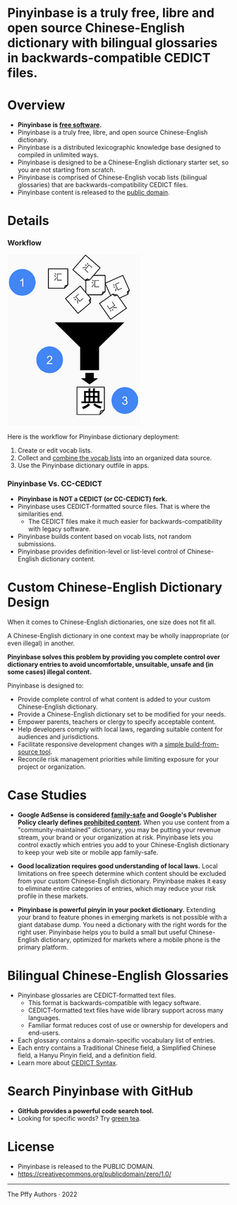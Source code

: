# Pinyinbase is a truly free, libre and open source Chinese-English dictionary with bilingual glossaries in backwards-compatible CEDICT files.

# Overview

  + **Pinyinbase is [free software][web_gnufree].**
  + Pinyinbase is a truly free, libre, and open source Chinese-English dictionary.
  + Pinyinbase is a distributed lexicographic knowledge base designed to compiled in unlimited ways.
  + Pinyinbase is designed to be a Chinese-English dictionary starter set, so you are not starting from scratch.
  + Pinyinbase is comprised of Chinese-English vocab lists (bilingual glossaries) that are backwards-compatibility CEDICT files.
  + Pinyinbase content is released to the [public domain][web_cczero].


# Details


### Workflow

![fmo][img_pb_steps]

Here is the workflow for Pinyinbase dictionary deployment:

  1. Create or edit vocab lists.
  2. Collect and [combine the vocab lists][gh_pbjkit] into an organized data source.
  3. Use the Pinyinbase dictionary outfile in apps.


### Pinyinbase Vs. CC-CEDICT

  + **Pinyinbase is NOT a CEDICT (or CC-CEDICT) fork.**
  + Pinyinbase uses CEDICT-formatted source files. That is where the similarities end.
    + The CEDICT files make it much easier for backwards-compatibility with legacy software.
  + Pinyinbase builds content based on vocab lists, not random submissions.
  + Pinyinbase provides definition-level or list-level control of Chinese-English dictionary content.


# Custom Chinese-English Dictionary Design

When it comes to Chinese-English dictionaries, one size does not fit all.

A Chinese-English dictionary in one context may be wholly inappropriate (or even illegal) in another.

**Pinyinbase solves this problem by providing you complete control over dictionary entries to avoid uncomfortable, unsuitable, unsafe and (in some cases) illegal content.**

Pinyinbase is designed to:

  + Provide complete control of what content is added to your custom Chinese-English dictionary.
  + Provide a Chinese-English dictionary set to be modified for your needs.  
  + Empower parents, teachers or clergy to specify acceptable content.
  + Help developers comply with local laws, regarding suitable content for audiences and jurisdictions.
  + Facilitate responsive development changes with a [simple build-from-source tool][gh_pbjkit].
  + Reconcile risk management priorities while limiting exposure for your project or organization.



# Case Studies

  + **Google AdSense is considered [family-safe][yt_adsense] and Google's Publisher Policy clearly defines [prohibited content][web_adsenserules].**  When you use content from a "community-maintained" dictionary, you may be putting your revenue stream, your brand or your organization at risk. Pinyinbase lets you control exactly which entries you add to your Chinese-English dictionary to keep your web site or mobile app family-safe.

  + **Good localization requires good understanding of local laws.** Local limitations on free speech determine which content should be excluded from your custom Chinese-English dictionary. Pinyinbase makes it easy to eliminate entire categories of entries, which may reduce your risk profile in these markets.

  + **Pinyinbase is powerful pinyin in your pocket dictionary.** Extending your brand to feature phones in emerging markets is not possible with a giant database dump. You need a dictionary with the right words for the right user. Pinyinbase helps you to build a small but useful Chinese-English dictionary, optimized for markets where a mobile phone is the primary platform.


# Bilingual Chinese-English Glossaries

  + Pinyinbase glossaries are CEDICT-formatted text files.
    + This format is backwards-compatible with legacy software.
    + CEDICT-formatted text files have wide library support across many languages.
    + Familiar format reduces cost of use or ownership for developers and end-users.
  + Each glossary contains a domain-specific vocabulary list of entries.
  + Each entry contains a Traditional Chinese field, a Simplified Chinese field, a Hanyu Pinyin field, and a definition field.
  + Learn more about [CEDICT Syntax][web_cedict].


# Search Pinyinbase with GitHub

  + **GitHub provides a powerful code search tool.**
  + Looking for specific words? Try [green tea][gh_search_greentea].


# License

  + Pinyinbase is released to the PUBLIC DOMAIN.
  + https://creativecommons.org/publicdomain/zero/1.0/

---
The Pffy Authors &middot; 2022

[gh_search_greentea]: https://github.com/pffy/pinyinbase/search?utf8=%E2%9C%93&q=green+tea
[gh_pbjkit]: https://github.com/pffy/pbjkit

[img_pb_steps]: https://raw.githubusercontent.com/pffy/b/main/png/pinyinbase-steps-300.png

[web_cczero]: http://creativecommons.org/publicdomain/zero/1.0/
[web_adsenserules]: https://support.google.com/adsense/answer/1348688?hl=en&vid=1-635770721350287708-1904227295&ref_topic=1271507&rd=1
[web_cedict]: http://cc-cedict.org/wiki/format:syntax
[web_gnufree]: http://www.gnu.org/philosophy/free-sw.en.html

[yt_adsense]: https://www.youtube.com/watch?v=dSucRZ3_AwA

